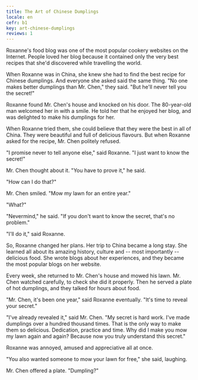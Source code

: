```yaml
---
title: The Art of Chinese Dumplings
locale: en
cefr: b1
key: art-chinese-dumplings
reviews: 1
---
```


Roxanne's food blog was one of the most popular cookery websites on the Internet. People loved her blog because it contained only the very best recipes that she'd discovered while travelling the world.

When Roxanne was in China, she knew she had to find the best recipe for Chinese dumplings. And everyone she asked said the same thing. "No one makes better dumplings than Mr. Chen," they said. "But he'll never tell you the secret!"

Roxanne found Mr. Chen's house and knocked on his door. The 80-year-old man welcomed her in with a smile. He told her that he enjoyed her blog, and was delighted to make his dumplings for her.

When Roxanne tried them, she could believe that they were the best in all of China. They were beautiful and full of delicious flavours. But when Roxanne asked for the recipe, Mr. Chen politely refused.

"I promise never to tell anyone else," said Roxanne. "I just want to know the secret!"

Mr. Chen thought about it. "You have to prove it," he said.

"How can I do that?"

Mr. Chen smiled. "Mow my lawn for an entire year."

"What?"

"Nevermind," he said. "If you don't want to know the secret, that's no problem."

"I'll do it," said Roxanne.

So, Roxanne changed her plans. Her trip to China became a long stay. She learned all about its amazing history, culture and -- most importantly -- delicious food. She wrote blogs about her experiences, and they became the most popular blogs on her website.

Every week, she returned to Mr. Chen's house and mowed his lawn. Mr. Chen watched carefully, to check she did it properly. Then he served a plate of hot dumplings, and they talked for hours about food.

"Mr. Chen, it's been one year," said Roxanne eventually. "It's time to reveal your secret."

"I've already revealed it," said Mr. Chen. "My secret is hard work. I've made dumplings over a hundred thousand times. That is the only way to make them so delicious. Dedication, practice and time. Why did I make you mow my lawn again and again? Because now you truly understand this secret."

Roxanne was annoyed, amused and appreciative all at once.

"You also wanted someone to mow your lawn for free," she said, laughing.

Mr. Chen offered a plate. "Dumpling?"